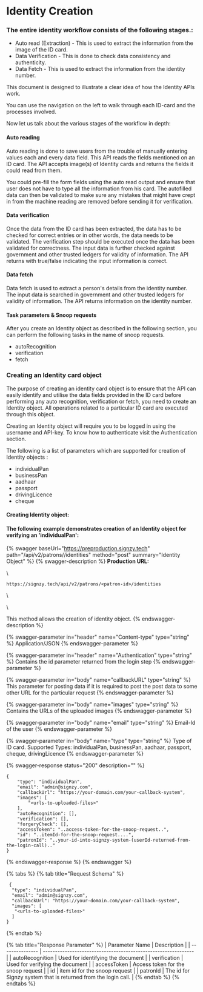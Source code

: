 # Identity Creation

### The entire identity workflow consists of the following stages.:

* Auto read (Extraction) - This is used to extract the information from the image of the ID card.
* Data Verification - This is done to check data consistency and authenticity.
* Data Fetch - This is used to extract the information from the identity number.

This document is designed to illustrate a clear idea of how the Identity APIs work.

You can use the navigation on the left to walk through each ID-card and the processes involved.

Now let us talk about the various stages of the workflow in depth:

#### Auto reading&#xD;

Auto reading is done to save users from the trouble of manually entering values each and every data field. This API reads the fields mentioned on an ID card. The API accepts image(s) of Identity cards and returns the fields it could read from them.

You could pre-fill the form fields using the auto read output and ensure that user does not have to type all the information from his card. The autofilled data can then be validated to make sure any mistakes that might have crept in from the machine reading are removed before sending it for verification.

#### Data verification&#xD;

Once the data from the ID card has been extracted, the data has to be checked for correct entries or in other words, the data needs to be validated. The verification step should be executed once the data has been validated for correctness. The input data is further checked against government and other trusted ledgers for validity of information. The API returns with true/false indicating the input information is correct.

#### Data fetch&#xD;

Data fetch is used to extract a person's details from the identity number. The input data is searched in government and other trusted ledgers for validity of information. The API returns information on the identity number.&#x20;

#### Task parameters & Snoop requests

After you create an Identity object as described in the following section, you can perform the following tasks in the name of snoop requests.

* autoRecognition
* verification
* fetch

### Creating an Identity card object&#xD;

The purpose of creating an identity card object is to ensure that the API can easily identify and utilise the data fields provided in the ID card before performing any auto recognition, verification or fetch, you need to create an Identity object. All operations related to a particular ID card are executed through this object.

Creating an Identity object will require you to be logged in using the username and API-key. To know how to authenticate visit the Authentication section.

The following is a list of parameters which are supported for creation of Identity objects:

* individualPan
* businessPan
* aadhaar
* passport
* drivingLicence
* cheque



#### Creating Identity object:&#xD;

#### The following example demonstrates creation of an Identity object for verifying an 'individualPan':

{% swagger baseUrl="https://preproduction.signzy.tech" path="/api/v2/patrons/<patron-id>/identities" method="post" summary="Identity Object" %}
{% swagger-description %}
**Production URL:**

\




`https://signzy.tech/api/v2/patrons/<patron-id>/identities`

\




\


This method allows the creation of identity object.
{% endswagger-description %}

{% swagger-parameter in="header" name="Content-type" type="string" %}
Application/JSON
{% endswagger-parameter %}

{% swagger-parameter in="header" name="Authentication" type="string" %}
Contains the id parameter returned from the login step
{% endswagger-parameter %}

{% swagger-parameter in="body" name="callbackURL" type="string" %}
This parameter for posting data if it is required to post the post data to some other URL for the particular request
{% endswagger-parameter %}

{% swagger-parameter in="body" name="images" type="string" %}
Contains the URLs of the uploaded images
{% endswagger-parameter %}

{% swagger-parameter in="body" name="email" type="string" %}
Email-Id of the user
{% endswagger-parameter %}

{% swagger-parameter in="body" name="type" type="string" %}
Type of ID card. Supported Types: individualPan, businessPan, aadhaar, passport, cheque, drivingLicence
{% endswagger-parameter %}

{% swagger-response status="200" description="" %}
```
{
	"type": "individualPan",
	"email": "admin@signzy.com",
	"callbackUrl": "https://your-domain.com/your-callback-system",
	"images": [
		"<urls-to-uploaded-files>"
	],
	"autoRecognition": [],
	"verification": [],
	"forgeryCheck": [],
	"accessToken": "..access-token-for-the-snoop-request..",
	"id": "..itemId-for-the-snoop-request....",
	"patronId": "..your-id-into-signzy-system-(userId-returned-from-the-login-call).."
}
```
{% endswagger-response %}
{% endswagger %}

{% tabs %}
{% tab title="Request Schema" %}
```
 {
  "type": "individualPan",
  "email": "admin@signzy.com",
  "callbackUrl": "https://your-domain.com/your-callback-system",
  "images": [
   "<urls-to-uploaded-files>"
  ]
}
```
{% endtab %}

{% tab title="Response Parameter" %}
| Parameter Name  | Description                                                    |
| --------------- | -------------------------------------------------------------- |
| autoRecognition | Used for identifying the document                              |
| verification    | Used for verifying the document                                |
| accessToken     | Access token for the snoop request                             |
| id              | item id for the snoop request                                  |
| patronId        | The id for Signzy system that is returned from the login call. |
{% endtab %}
{% endtabs %}

